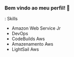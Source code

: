 ### Bem vindo ao meu perfil! 👋

<!--
**alexandre-tecld/alexandre-tecld** is a ✨ _special_ ✨ repository because its `README.md` (this file) appears on your GitHub profile.
-->
: Skills

- Amazon Web Service Jr
- DevOps
- CodeBuilds Aws
- Amazenamento Aws
- LightSail Aws


